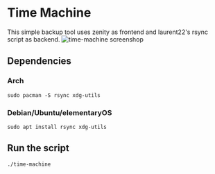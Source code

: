 # Time Machine
This simple backup tool uses zenity as frontend and laurent22's rsync script as backend.
![time-machine screenshop](https://raw.githubusercontent.com/murkl/time-machine/master/res/screenshot.png)

## Dependencies
### Arch
```
sudo pacman -S rsync xdg-utils
```
### Debian/Ubuntu/elementaryOS
```
sudo apt install rsync xdg-utils
```

## Run the script
```
./time-machine
```
